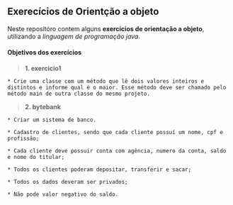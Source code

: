 ## Exerecícios de Orientção a objeto

Neste repositóro contem alguns **exercícios de orientação a objeto**, utilizando a *linguagem de programação java.*


#### Objetivos dos exercícios

>**1. exercicio1**

    * Crie uma classe com um método que lê dois valores inteiros e distintos e informe qual é o maior. Esse método deve ser chamado pelo método main de outra classe do mesmo projeto.


>**2. bytebank**

    * Criar um sistema de banco.

    * Cadastro de clientes, sendo que cada cliente possuí um nome, cpf e profissão;

    * Cada cliente deve possuir conta com agência, numero da conta, saldo e nome do titular;

    * Todos os clientes poderam depositar, transferir e sacar;

    * Todos os dados deveram ser privados;

    * Não pode valor negativo do saldo.